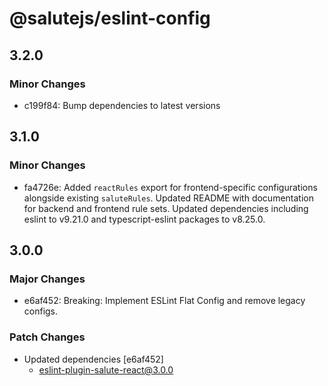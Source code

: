 # @salutejs/eslint-config

## 3.2.0

### Minor Changes

- c199f84: Bump dependencies to latest versions

## 3.1.0

### Minor Changes

- fa4726e: Added `reactRules` export for frontend-specific configurations alongside existing `saluteRules`. Updated README with documentation for backend and frontend rule sets. Updated dependencies including eslint to v9.21.0 and typescript-eslint packages to v8.25.0.

## 3.0.0

### Major Changes

- e6af452: Breaking: Implement ESLint Flat Config and remove legacy configs.

### Patch Changes

- Updated dependencies [e6af452]
  - eslint-plugin-salute-react@3.0.0
